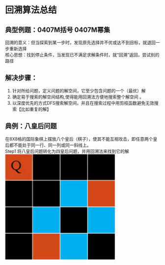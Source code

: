 # 回溯算法总结
## 典型例题：0407M括号 0407M幂集  
回溯的意义：但当探索到某一步时，发现原先选择并不优或达不到目标，就退回一步重新选择  
核心思想：找到停止条件，当发现已不满足求解条件时，就“回溯”返回，尝试别的路径  

## 解决步骤：  
1. 针对所给问题，定义问题的解空间，它至少包含问题的一个（最优）解  
2. 确定易于搜索的解空间结构,使得能用回溯法方便地搜索整个解空间 。  
3. 以深度优先的方式DFS搜索解空间，并且在搜索过程中用剪枝函数避免无效搜索【比如重复的解】

## 典例：八皇后问题
在8X8格的国际象棋上摆放八个皇后（棋子），使其不能互相攻击，即任意两个皇后都不能处于同一行、同一列或同一斜线上。  
Step1 将八皇后问题转化为四皇后问题，并用回溯法来找到它的解  
![Image text](https://github.com/Kittyuzu1207/Leecode/blob/master/img/皇后1.png)
